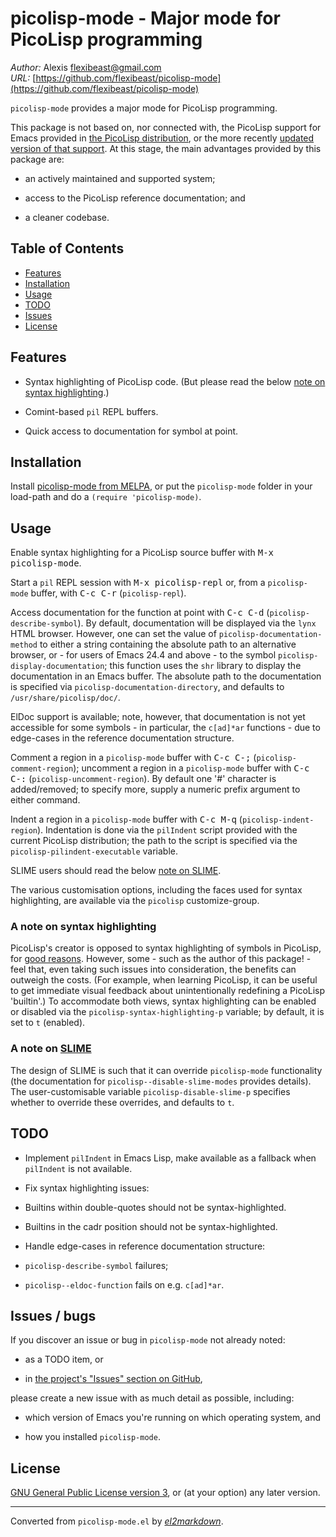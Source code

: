 # picolisp-mode - Major mode for PicoLisp programming

*Author:* Alexis <flexibeast@gmail.com><br>
*URL:* [https://github.com/flexibeast/picolisp-mode](https://github.com/flexibeast/picolisp-mode)<br>

`picolisp-mode` provides a major mode for PicoLisp programming.

This package is not based on, nor connected with, the PicoLisp support for Emacs provided in [the PicoLisp distribution](http://software-lab.de/down.html), or the more recently [updated version of that support](https://github.com/tj64/picolisp-mode). At this stage, the main advantages provided by this package are:

* an actively maintained and supported system;

* access to the PicoLisp reference documentation; and

* a cleaner codebase.

## Table of Contents

- [Features](#features)
- [Installation](#installation)
- [Usage](#usage)
- [TODO](#todo)
- [Issues](#issues)
- [License](#license)

## Features

* Syntax highlighting of PicoLisp code. (But please read the below [note on syntax highlighting](#highlighting).)

* Comint-based `pil` REPL buffers.

* Quick access to documentation for symbol at point.

## Installation

Install [picolisp-mode from MELPA](http://melpa.org/#/picolisp-mode), or put the `picolisp-mode` folder in your load-path and do a `(require 'picolisp-mode)`.

## Usage

Enable syntax highlighting for a PicoLisp source buffer with <kbd>M-x picolisp-mode</kbd>. 

Start a `pil` REPL session with <kbd>M-x picolisp-repl</kbd> or, from a `picolisp-mode` buffer, with <kbd>C-c C-r</kbd> (`picolisp-repl`).

Access documentation for the function at point with <kbd>C-c C-d</kbd> (`picolisp-describe-symbol`). By default, documentation will be displayed via the `lynx` HTML browser. However, one can set the value of `picolisp-documentation-method` to either a string containing the absolute path to an alternative browser, or - for users of Emacs 24.4 and above - to the symbol `picolisp-display-documentation`; this function uses the `shr` library to display the documentation in an Emacs buffer. The absolute path to the documentation is specified via `picolisp-documentation-directory`, and defaults to `/usr/share/picolisp/doc/`.

ElDoc support is available; note, however, that documentation is not yet accessible for some symbols - in particular, the `c[ad]*ar` functions - due to edge-cases in the reference documentation structure.

Comment a region in a `picolisp-mode` buffer with <kbd>C-c C-;</kbd> (`picolisp-comment-region`); uncomment a region in a `picolisp-mode` buffer with <kbd>C-c C-:</kbd> (`picolisp-uncomment-region`). By default one '#' character is added/removed; to specify more, supply a numeric prefix argument to either command.

Indent a region in a `picolisp-mode` buffer with <kbd>C-c M-q</kbd> (`picolisp-indent-region`). Indentation is done via the `pilIndent` script provided with the current PicoLisp distribution; the path to the script is specified via the `picolisp-pilindent-executable` variable.

SLIME users should read the below [note on SLIME](#slime).

The various customisation options, including the faces used for syntax highlighting, are available via the `picolisp` customize-group.

<a name="highlighting"></a>

### A note on syntax highlighting

PicoLisp's creator is opposed to syntax highlighting of symbols in PicoLisp, for [good reasons](http://www.mail-archive.com/picolisp@software-lab.de/msg05019.html). However, some - such as the author of this package! - feel that, even taking such issues into consideration, the benefits can outweigh the costs. (For example, when learning PicoLisp, it can be useful to get immediate visual feedback about unintentionally redefining a PicoLisp 'builtin'.) To accommodate both views, syntax highlighting can be enabled or disabled via the `picolisp-syntax-highlighting-p` variable; by default, it is set to `t` (enabled).

<a name="slime"></a>

### A note on [SLIME](https://github.com/slime/slime)

The design of SLIME is such that it can override `picolisp-mode` functionality (the documentation for `picolisp--disable-slime-modes` provides details). The user-customisable variable `picolisp-disable-slime-p` specifies whether to override these overrides, and defaults to `t`.

## TODO

* Implement `pilIndent` in Emacs Lisp, make available as a fallback when `pilIndent` is not available.

* Fix syntax highlighting issues:

 * Builtins within double-quotes should not be syntax-highlighted.

 * Builtins in the cadr position should not be syntax-highlighted.

* Handle edge-cases in reference documentation structure:

 * `picolisp-describe-symbol` failures;

 * `picolisp--eldoc-function` fails on e.g. `c[ad]*ar`.

<a name="issues"></a>

## Issues / bugs

If you discover an issue or bug in `picolisp-mode` not already noted:

* as a TODO item, or

* in [the project's "Issues" section on GitHub](https://github.com/flexibeast/picolisp-mode/issues),

please create a new issue with as much detail as possible, including:

* which version of Emacs you're running on which operating system, and

* how you installed `picolisp-mode`.

## License

[GNU General Public License version 3](http://www.gnu.org/licenses/gpl.html), or (at your option) any later version.


---
Converted from `picolisp-mode.el` by [*el2markdown*](https://github.com/Lindydancer/el2markdown).
